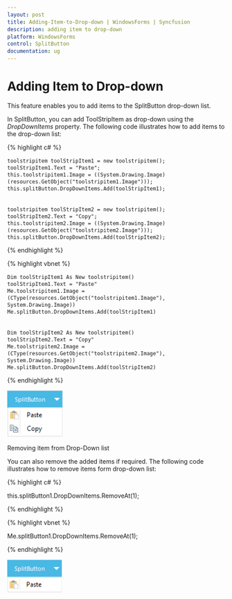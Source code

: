 ```yaml
---
layout: post
title: Adding-Item-to-Drop-down | WindowsForms | Syncfusion
description: adding item to drop-down
platform: WindowsForms
control: SplitButton 
documentation: ug
---
```


# Adding Item to Drop-down

This feature enables you to add items to the SplitButton drop-down list. 

In SplitButton, you can add ToolStripItem as drop-down using the _DropDownItems_ property. The following code illustrates how to add items to the drop-down list:

{% highlight c# %}

    toolstripitem toolStripItem1 = new toolstripitem();
    toolStripItem1.Text = "Paste";
    this.toolstripitem1.Image = ((System.Drawing.Image)(resources.GetObject("toolstripitem1.Image")));
    this.splitButton.DropDownItems.Add(toolStripItem1);


    toolstripitem toolStripItem2 = new toolstripitem();
    toolStripItem2.Text = "Copy";
    this.toolstripitem2.Image = ((System.Drawing.Image)(resources.GetObject("toolstripitem2.Image")));
    this.splitButton.DropDownItems.Add(toolStripItem2);



{% endhighlight %}


{% highlight vbnet %}

    Dim toolStripItem1 As New toolstripitem()
    toolStripItem1.Text = "Paste"
    Me.toolstripitem1.Image = (CType(resources.GetObject("toolstripitem1.Image"), System.Drawing.Image))
    Me.splitButton.DropDownItems.Add(toolStripItem1)


    Dim toolStripItem2 As New toolstripitem()
    toolStripItem2.Text = "Copy"
    Me.toolstripitem2.Image = (CType(resources.GetObject("toolstripitem2.Image"), System.Drawing.Image))
    Me.splitButton.DropDownItems.Add(toolStripItem2)  


{% endhighlight %}




![](Adding-Item-to-Drop-down_images/Adding-Item-to-Drop-down_img1.png)


Removing item from Drop-Down list

You can also remove the added items if required. The following code illustrates how to remove items form drop-down list:

{% highlight c# %}

this.splitButton1.DropDownItems.RemoveAt(1);

{% endhighlight %}

{% highlight vbnet %}

Me.splitButton1.DropDownItems.RemoveAt(1);

{% endhighlight %}


![](Adding-Item-to-Drop-down_images/Adding-Item-to-Drop-down_img2.png)



